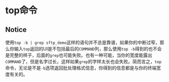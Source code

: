 # top命令

## Notice

使用`top -b | grep sftp_demo`这样的语句并不总是靠谱，如果你的中断过窄，那么你输入`top`返回的UI是不包括最后的`COMMAND`列，那么使用`top -b`得到的也不会是完整的样子，后面的`grep`也可能失败。也有一种可能，当你的宽度能露出`COMMAND`了，但是名字过长，这样如果`grep`的字样太长也会失败。简而言之，`top`命令，无论是不是`-b`选项返回批处理格式信息，你得到的信息都是与你的终端宽度有关的。